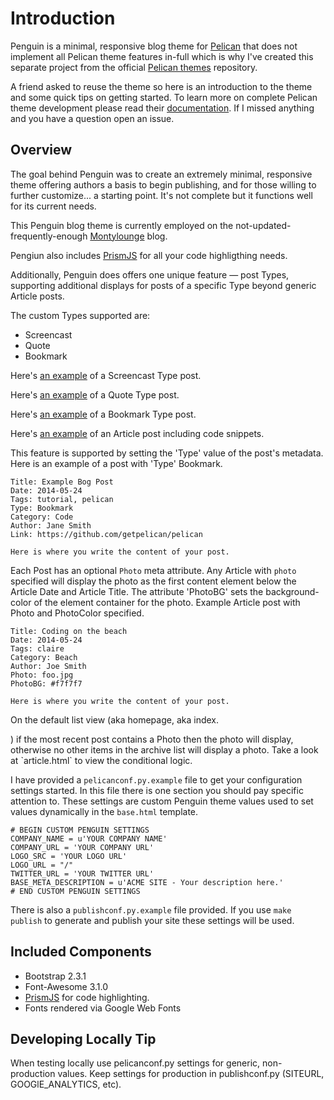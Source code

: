 # Introduction

Penguin is a minimal, responsive blog theme for [Pelican](http://docs.getpelican.com/) that does not implement all Pelican theme features in-full which is why I've created this separate project from the official [Pelican themes](https://github.com/getpelican/pelican-themes) repository.

A friend asked to reuse the theme so here is an introduction to the theme and some quick tips on getting started. To learn more on complete Pelican theme development please read their [documentation](http://docs.getpelican.com/en/3.1.1/themes.html). If I missed anything and you have a question open an issue.

## Overview

The goal behind Penguin was to create an extremely minimal, responsive theme offering authors a basis to begin publishing, and for those willing to further customize... a starting point.  It's not complete but it functions well for its current needs.

This Penguin blog theme is currently employed on the not-updated-frequently-enough [Montylounge](http://blog.montylounge.com/) blog.

Pengiun also includes [PrismJS](http://prismjs.com/) for all your code highligthing needs.

Additionally, Penguin does offers one unique feature — post Types, supporting additional displays for posts of a specific Type beyond generic Article posts.

The custom Types supported are:

* Screencast
* Quote
* Bookmark

Here's [an example](http://blog.montylounge.com/2010/02/11/integrating-mongodb-and-django/) of a Screencast Type post.

Here's [an example](http://blog.montylounge.com/2010/01/08/the-truest-sentence-you-know/) of a Quote Type post.

Here's [an example](http://blog.montylounge.com/2011/08/07/beginners-guide-pip-and-virtualenv/) of a Bookmark Type post.

Here's [an example](http://blog.montylounge.com/2011/08/04/in-review-of-sass/) of an Article post including code snippets.

This feature is supported by setting the 'Type' value of the post's metadata. Here is an example of a post with 'Type' Bookmark.

```
Title: Example Bog Post
Date: 2014-05-24
Tags: tutorial, pelican
Type: Bookmark
Category: Code
Author: Jane Smith
Link: https://github.com/getpelican/pelican

Here is where you write the content of your post.
```

Each Post has an optional `Photo` meta attribute. Any Article with `photo` specified will display the photo as the first content element below the Article Date and Article Title. The attribute 'PhotoBG' sets the background-color of the element container for the photo. Example Article post with Photo and PhotoColor specified.

```
Title: Coding on the beach
Date: 2014-05-24
Tags: claire
Category: Beach
Author: Joe Smith
Photo: foo.jpg
PhotoBG: #f7f7f7

Here is where you write the content of your post.
```

On the default list view (aka homepage, aka index.<html>
<head>
	<title></title>
</head>
<body>

</body>
</html>) if the most recent post contains a Photo then the photo will display, otherwise no other items in the archive list will display a photo. Take a look at `article.html` to view the conditional logic. 

I have provided a `pelicanconf.py.example` file to get your configuration settings started. In this file there is one section you should pay specific attention to. These settings are custom Penguin theme values used to set values dynamically in the `base.html` template.

```
# BEGIN CUSTOM PENGUIN SETTINGS
COMPANY_NAME = u'YOUR COMPANY NAME'
COMPANY_URL = 'YOUR COMPANY URL'
LOGO_SRC = 'YOUR LOGO URL'
LOGO_URL = "/"
TWITTER_URL = 'YOUR TWITTER URL'
BASE_META_DESCRIPTION = u'ACME SITE - Your description here.'
# END CUSTOM PENGUIN SETTINGS
```

There is also a `publishconf.py.example` file provided. If you use `make publish` to generate and publish your site these settings will be used. 

## Included Components

* Bootstrap 2.3.1
* Font-Awesome 3.1.0
* [PrismJS](http://prismjs.com/) for code highlighting.
* Fonts rendered via Google Web Fonts

## Developing Locally Tip

When testing locally use pelicanconf.py settings for generic, non-production values. Keep settings for production in publishconf.py (SITEURL, GOOGlE_ANALYTICS, etc).


